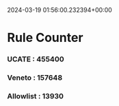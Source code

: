 2024-03-19 01:56:00.232394+00:00
# Rule Counter 
 ### UCATE : 455400

 ### Veneto : 157648

 ### Allowlist : 13930